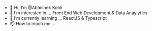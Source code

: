 - 👋 Hi, I’m @Abhishek Kohli
- 👀 I’m interested in ... Front End Web Development & Data Anaylytics
- 🌱 I’m currently learning ... ReactJS & Typescript
- 📫 How to reach me ...

<!---
Abhishekkohligit/Abhishekkohligit is a ✨ special ✨ repository because its `README.md` (this file) appears on your GitHub profile.
You can click the Preview link to take a look at your changes.
--->

